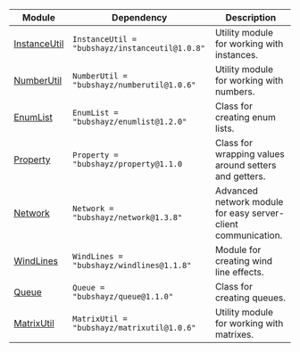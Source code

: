 | Module | Dependency | Description |
| -- | -- | -- |
| [InstanceUtil](https://bubshayz.github.io/Roblox-Modules/api/InstanceUtil) | `InstanceUtil = "bubshayz/instanceutil@1.0.8"` | Utility module for working with instances. |
| [NumberUtil](https://bubshayz.github.io/Roblox-Modules/api/NumberUtil) | `NumberUtil = "bubshayz/numberutil@1.0.6"` | Utility module for working with numbers. |
| [EnumList](https://bubshayz.github.io/Roblox-Modules/api/EnumList) | `EnumList = "bubshayz/enumlist@1.2.0"` | Class for creating  enum lists. |
| [Property](https://bubshayz.github.io/Roblox-Modules/api/Property) | `Property = "bubshayz/property@1.1.0` | Class for wrapping values around setters and getters. |
| [Network](https://bubshayz.github.io/Roblox-Modules/api/Network) | `Network = "bubshayz/network@1.3.8"` | Advanced network module for easy server-client communication. |
| [WindLines](https://bubshayz.github.io/Roblox-Modules/api/WindLines) | `WindLines = "bubshayz/windlines@1.1.8"` | Module for creating wind line effects. |
| [Queue](https://bubshayz.github.io/Roblox-Modules/api/Queue) | `Queue = "bubshayz/queue@1.1.0"` | Class for creating queues. |
| [MatrixUtil](https://bubshayz.github.io/Roblox-Modules/api/MatrixUtil) | `MatrixUtil = "bubshayz/matrixutil@1.0.6"` | Utility module for working with matrixes. |